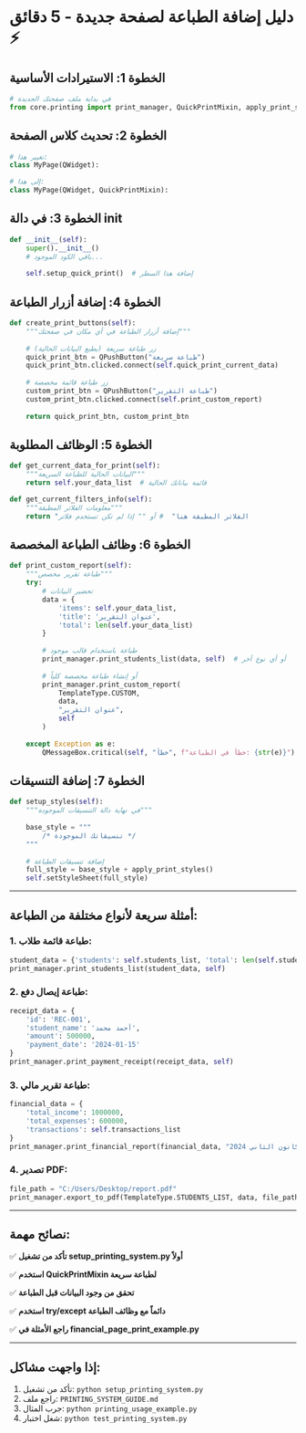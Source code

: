 # دليل إضافة الطباعة لصفحة جديدة - 5 دقائق ⚡

## الخطوة 1: الاستيرادات الأساسية

```python
# في بداية ملف صفحتك الجديدة
from core.printing import print_manager, QuickPrintMixin, apply_print_styles, TemplateType
```

## الخطوة 2: تحديث كلاس الصفحة

```python
# تغيير هذا:
class MyPage(QWidget):

# إلى هذا:
class MyPage(QWidget, QuickPrintMixin):
```

## الخطوة 3: في دالة __init__

```python
def __init__(self):
    super().__init__()
    # باقي الكود الموجود...
    
    self.setup_quick_print()  # إضافة هذا السطر
```

## الخطوة 4: إضافة أزرار الطباعة

```python
def create_print_buttons(self):
    """إضافة أزرار الطباعة في أي مكان في صفحتك"""
    
    # زر طباعة سريعة (يطبع البيانات الحالية)
    quick_print_btn = QPushButton("طباعة سريعة")
    quick_print_btn.clicked.connect(self.quick_print_current_data)
    
    # زر طباعة قائمة مخصصة
    custom_print_btn = QPushButton("طباعة التقرير")
    custom_print_btn.clicked.connect(self.print_custom_report)
    
    return quick_print_btn, custom_print_btn
```

## الخطوة 5: الوظائف المطلوبة

```python
def get_current_data_for_print(self):
    """البيانات الحالية للطباعة السريعة"""
    return self.your_data_list  # قائمة بياناتك الحالية

def get_current_filters_info(self):
    """معلومات الفلاتر المطبقة"""
    return "الفلاتر المطبقة هنا"  # أو "" إذا لم تكن تستخدم فلاتر
```

## الخطوة 6: وظائف الطباعة المخصصة

```python
def print_custom_report(self):
    """طباعة تقرير مخصص"""
    try:
        # تحضير البيانات
        data = {
            'items': self.your_data_list,
            'title': 'عنوان التقرير',
            'total': len(self.your_data_list)
        }
        
        # طباعة باستخدام قالب موجود
        print_manager.print_students_list(data, self)  # أو أي نوع آخر
        
        # أو إنشاء طباعة مخصصة كلياً
        print_manager.print_custom_report(
            TemplateType.CUSTOM, 
            data, 
            "عنوان التقرير", 
            self
        )
        
    except Exception as e:
        QMessageBox.critical(self, "خطأ", f"خطأ في الطباعة: {str(e)}")
```

## الخطوة 7: إضافة التنسيقات

```python
def setup_styles(self):
    """في نهاية دالة التنسيقات الموجودة"""
    
    base_style = """
        /* تنسيقاتك الموجودة */
    """
    
    # إضافة تنسيقات الطباعة
    full_style = base_style + apply_print_styles()
    self.setStyleSheet(full_style)
```

---

## أمثلة سريعة لأنواع مختلفة من الطباعة:

### 1. طباعة قائمة طلاب:
```python
student_data = {'students': self.students_list, 'total': len(self.students_list)}
print_manager.print_students_list(student_data, self)
```

### 2. طباعة إيصال دفع:
```python
receipt_data = {
    'id': 'REC-001',
    'student_name': 'أحمد محمد',
    'amount': 500000,
    'payment_date': '2024-01-15'
}
print_manager.print_payment_receipt(receipt_data, self)
```

### 3. طباعة تقرير مالي:
```python
financial_data = {
    'total_income': 1000000,
    'total_expenses': 600000,
    'transactions': self.transactions_list
}
print_manager.print_financial_report(financial_data, "كانون الثاني 2024", self)
```

### 4. تصدير PDF:
```python
file_path = "C:/Users/Desktop/report.pdf"
print_manager.export_to_pdf(TemplateType.STUDENTS_LIST, data, file_path, self)
```

---

## نصائح مهمة:

✅ **تأكد من تشغيل setup_printing_system.py أولاً**

✅ **استخدم QuickPrintMixin لطباعة سريعة**

✅ **تحقق من وجود البيانات قبل الطباعة**

✅ **استخدم try/except دائماً مع وظائف الطباعة**

✅ **راجع الأمثلة في financial_page_print_example.py**

---

## إذا واجهت مشاكل:

1. تأكد من تشغيل: `python setup_printing_system.py`
2. راجع ملف: `PRINTING_SYSTEM_GUIDE.md`
3. جرب المثال: `python printing_usage_example.py`
4. شغل اختبار: `python test_printing_system.py`
